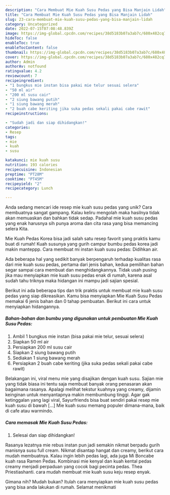 ```yaml
---
description: "Cara Membuat Mie Kuah Susu Pedas yang Bisa Manjain Lidah"
title: "Cara Membuat Mie Kuah Susu Pedas yang Bisa Manjain Lidah"
slug: 23-cara-membuat-mie-kuah-susu-pedas-yang-bisa-manjain-lidah
category: Uncategorized
date: 2022-07-15T07:08:48.839Z
image: https://img-global.cpcdn.com/recipes/38d5183b07a3ab7c/680x482cq70/mie-kuah-susu-pedas-foto-resep-utama.jpg
hideToc: false
enableToc: true
enableTocContent: false
thumbnail: https://img-global.cpcdn.com/recipes/38d5183b07a3ab7c/680x482cq70/mie-kuah-susu-pedas-foto-resep-utama.jpg
cover: https://img-global.cpcdn.com/recipes/38d5183b07a3ab7c/680x482cq70/mie-kuah-susu-pedas-foto-resep-utama.jpg
author: Admin
authorAv: notfound
ratingvalue: 4.2
reviewcount: 7
recipeingredient:
- "1 bungkus mie instan bisa pakai mie telur sesuai selera"
- "50 ml air"
- "200 ml susu cair"
- "2 siung bawang putih"
- "1 siung bawang merah"
- "2 buah cabe keriting jika suka pedas sekali pakai cabe rawit"
recipeinstructions:

- "Sudah jadi dan siap dihidangkan!"
categories:
- Resep
tags:
- mie
- kuah
- susu

katakunci: mie kuah susu 
nutrition: 193 calories
recipecuisine: Indonesian
preptime: "PT28M"
cooktime: "PT45M"
recipeyield: "2"
recipecategory: Lunch

---
```





Anda sedang mencari ide resep mie kuah susu pedas yang unik? Cara membuatnya sangat gampang. Kalau keliru mengolah maka hasilnya tidak akan memuaskan dan bahkan tidak sedap. Padahal mie kuah susu pedas yang enak harusnya sih punya aroma dan cita rasa yang bisa memancing selera Kita.





Mie Kuah Pedas Korea bisa jadi salah satu resep favorit yang praktis kamu buat di rumah! Kuah susunya yang gurih campur bumbu pedas korea jadi makin manteppp. Cara membuat mi instan kuah susu pedas: Didihkan air.

Ada beberapa hal yang sedikit banyak berpengaruh terhadap kualitas rasa dari mie kuah susu pedas, pertama dari jenis bahan, kedua pemilihan bahan segar sampai cara membuat dan menghidangkannya. Tidak usah pusing jika mau menyiapkan mie kuah susu pedas enak di rumah, karena asal sudah tahu triknya maka hidangan ini mampu jadi sajian spesial.






Berikut ini ada beberapa tips dan trik praktis untuk membuat mie kuah susu pedas yang siap dikreasikan. Kamu bisa menyiapkan Mie Kuah Susu Pedas memakai 6 jenis bahan dan 0 tahap pembuatan. Berikut ini cara untuk menyiapkan hidangannya.

<!--inarticleads1-->

##### Bahan-bahan dan bumbu yang digunakan untuk pembuatan Mie Kuah Susu Pedas:

1. Ambil 1 bungkus mie instan (bisa pakai mie telur, sesuai selera)
1. Siapkan 50 ml air
1. Persiapkan 200 ml susu cair
1. Siapkan 2 siung bawang putih
1. Sediakan 1 siung bawang merah
1. Persiapkan 2 buah cabe keriting (jika suka pedas sekali pakai cabe rawit)


Belakangan ini, viral menu mie yang disajikan dengan kuah susu. Sajian mie yang tidak biasa ini tentu saja membuat banyak orang penasaran akan bagaimana rasanya. Apalagi melihat tekstur kuahnya yang creamy, dijamin keinginan untuk menyantapnya makin membumbung tinggi. Agar gak ketinggalan yang lagi viral, Sayurfriends bisa buat sendiri pakai resep mie kuah susu di bawah […] Mie kuah susu memang populer dimana-mana, baik di cafe atau warmindo. 

<!--inarticleads2-->

##### Cara memasak Mie Kuah Susu Pedas:


1. Selesai dan siap dihidangkan!

Rasanya lezatnya mie rebus instan pun jadi semakin nikmat berpadu gurih manisnya susu full cream. Nikmat disantap hangat dan creamy, berikut cara mudah membuatnya. Kalau ingin lebih pedas lagi, ada juga Mi Boncabe kuah rasa Ramen Pedas. Kombinasi mie kenyal dan kuah kental pedas creamy menjadi perpaduan yang cocok bagi pecinta pedas. Thea Priestiashanti. cara mudah membuat mie kuah susu keju resep enyak. 

Gimana nih? Mudah bukan? Itulah cara menyiapkan mie kuah susu pedas yang bisa anda lakukan di rumah. Selamat menikmati
